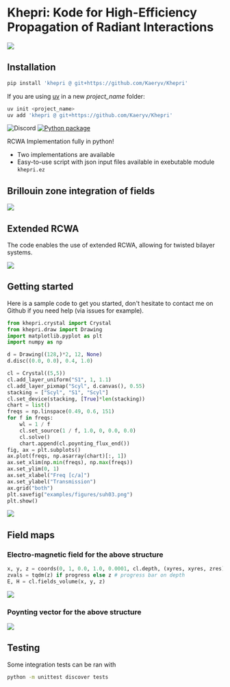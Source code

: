 # Khepri: Kode for High-Efficiency Propagation of Radiant Interactions

![](khepri-light.png#gh-light-mode-onlyL)


## Installation

```bash
pip install 'khepri @ git+https://github.com/Kaeryv/Khepri'
```
If you are using [uv](https://github.com/astral-sh/uv) in a new _project_name_ folder:
```bash
uv init <project_name>
uv add 'khepri @ git+https://github.com/Kaeryv/Khepri'
```

![Discord](https://img.shields.io/discord/1228737702149623809?style=flat-square)
[![Python package](https://github.com/Kaeryv/Bast/actions/workflows/python-package.yml/badge.svg)](https://github.com/Kaeryv/Bast/actions/workflows/python-package.yml)

RCWA Implementation fully in python!
- Two implementations are available
- Easy-to-use script with json input files available in exebutable module `khepri.ez`

## Brillouin zone integration of fields

![](examples/figures/bzi_grating.gif)

## Extended RCWA

The code enables the use of extended RCWA, allowing for twisted bilayer systems.

![](examples/figures/twist_xz.png)


## Getting started

Here is a sample code to get you started, don't hesitate to contact me on Github if you need help (via issues for example).

```python
from khepri.crystal import Crystal
from khepri.draw import Drawing
import matplotlib.pyplot as plt
import numpy as np

d = Drawing((128,)*2, 12, None)
d.disc((0.0, 0.0), 0.4, 1.0)

cl = Crystal((5,5))
cl.add_layer_uniform("S1", 1, 1.1)
cl.add_layer_pixmap("Scyl", d.canvas(), 0.55)
stacking = ["Scyl", "S1", "Scyl"]
cl.set_device(stacking, [True]*len(stacking))
chart = list()
freqs = np.linspace(0.49, 0.6, 151)
for f in freqs:
    wl = 1 / f
    cl.set_source(1 / f, 1.0, 0, 0.0, 0.0)
    cl.solve()
    chart.append(cl.poynting_flux_end())
fig, ax = plt.subplots()
ax.plot(freqs, np.asarray(chart)[:, 1])
ax.set_xlim(np.min(freqs), np.max(freqs))
ax.set_ylim(0, 1)
ax.set_xlabel("Freq [c/a]")
ax.set_ylabel("Transmission")
ax.grid("both")
plt.savefig("examples/figures/suh03.png")
plt.show()
```

![](examples/figures/suh03.png)

## Field maps

### Electro-magnetic field for the above structure

```python
x, y, z = coords(0, 1, 0.0, 1.0, 0.0001, cl.depth, (xyres, xyres, zres))
zvals = tqdm(z) if progress else z # progress bar on depth
E, H = cl.fields_volume(x, y, z)
```

![](examples/figures/Efield_holey_pair.png)

### Poynting vector for the above structure

![](examples/figures/Poynting_holey_pair.png)

## Testing

Some integration tests can be ran with

```bash
python -m unittest discover tests
```
